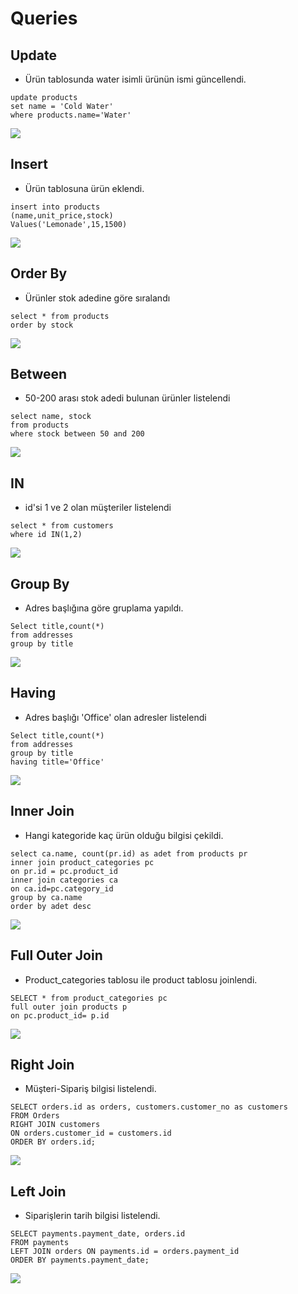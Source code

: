 # Queries
## Update
- Ürün tablosunda water isimli ürünün ismi güncellendi.
```
update products
set name = 'Cold Water'
where products.name='Water'
```
<img src=https://github.com/gorkemacir/etiyaAkademi2/blob/main/query%20%C3%A7%C4%B1kt%C4%B1lar%C4%B1/update.png />

## Insert
- Ürün tablosuna ürün eklendi.
```
insert into products 
(name,unit_price,stock)
Values('Lemonade',15,1500)
```
<img src=https://github.com/gorkemacir/etiyaAkademi2/blob/main/query%20%C3%A7%C4%B1kt%C4%B1lar%C4%B1/insert.png />

## Order By
- Ürünler stok adedine göre sıralandı
```
select * from products
order by stock
```
<img src=https://github.com/gorkemacir/etiyaAkademi2/blob/main/query%20%C3%A7%C4%B1kt%C4%B1lar%C4%B1/order%20by.png />

## Between
- 50-200 arası stok adedi bulunan ürünler listelendi
```
select name, stock
from products
where stock between 50 and 200
```
<img src=https://github.com/gorkemacir/etiyaAkademi2/blob/main/query%20%C3%A7%C4%B1kt%C4%B1lar%C4%B1/between.png />

## IN
- id'si 1 ve 2 olan müşteriler listelendi
```
select * from customers 
where id IN(1,2)
```
<img src=https://github.com/gorkemacir/etiyaAkademi2/blob/main/query%20%C3%A7%C4%B1kt%C4%B1lar%C4%B1/In.png />

## Group By
- Adres başlığına göre gruplama yapıldı.
```
Select title,count(*) 
from addresses
group by title
```
<img src=https://github.com/gorkemacir/etiyaAkademi2/blob/main/query%20%C3%A7%C4%B1kt%C4%B1lar%C4%B1/group%20by.png />

## Having
- Adres başlığı 'Office' olan adresler listelendi
```
Select title,count(*) 
from addresses
group by title
having title='Office'
```
<img src=https://github.com/gorkemacir/etiyaAkademi2/blob/main/query%20%C3%A7%C4%B1kt%C4%B1lar%C4%B1/having.png />

## Inner Join
- Hangi kategoride kaç ürün olduğu bilgisi çekildi.
```
select ca.name, count(pr.id) as adet from products pr
inner join product_categories pc
on pr.id = pc.product_id
inner join categories ca
on ca.id=pc.category_id
group by ca.name
order by adet desc
```
<img src=https://github.com/gorkemacir/etiyaAkademi2/blob/main/query%20%C3%A7%C4%B1kt%C4%B1lar%C4%B1/inner%20join.png />

## Full Outer Join
- Product_categories tablosu ile product tablosu joinlendi.
```
SELECT * from product_categories pc
full outer join products p 
on pc.product_id= p.id
```
<img src=https://github.com/gorkemacir/etiyaAkademi2/blob/main/query%20%C3%A7%C4%B1kt%C4%B1lar%C4%B1/full%20outer%20join.png />

## Right Join
- Müşteri-Sipariş bilgisi listelendi.
```
SELECT orders.id as orders, customers.customer_no as customers
FROM Orders
RIGHT JOIN customers
ON orders.customer_id = customers.id
ORDER BY orders.id;
```
<img src=https://github.com/gorkemacir/etiyaAkademi2/blob/main/query%20%C3%A7%C4%B1kt%C4%B1lar%C4%B1/right%20join.png />

## Left Join
- Siparişlerin tarih bilgisi listelendi.
```
SELECT payments.payment_date, orders.id
FROM payments
LEFT JOIN orders ON payments.id = orders.payment_id
ORDER BY payments.payment_date;
```
<img src=https://github.com/gorkemacir/etiyaAkademi2/blob/main/query%20%C3%A7%C4%B1kt%C4%B1lar%C4%B1/left%20join.png />





